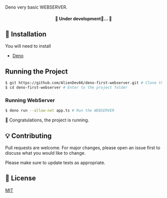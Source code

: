 
Deno very basic WEBSERVER.

<h4 align="center">
	🚧  Under development🚀...  🚧
</h4>


## :construction_worker: Installation

You will need to install

- [Deno](https://deno.land/)

## Running the Project

```bash
$ git https://github.com/AlienDev66/deno-first-webserver.git # Clone this repository to your machine
$ cd deno-first-webserver # Enter to the project folder

```

### Running WebServer

```bash
$ deno run --allow-net app.ts # Run the WEBSERVER
```

:tada: Congratulations, the project is running. <br />

## :bulb: Contributing

Pull requests are welcome. For major changes, please open an issue first to discuss what you would like to change.

Please make sure to update tests as appropriate.

## :bookmark: License

[MIT](https://choosealicense.com/licenses/mit/)
